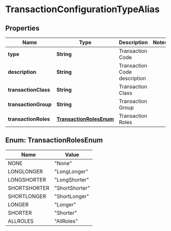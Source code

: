 

# TransactionConfigurationTypeAlias

## Properties

Name | Type | Description | Notes
------------ | ------------- | ------------- | -------------
**type** | **String** | Transaction Code | 
**description** | **String** | Transaction Code description | 
**transactionClass** | **String** | Transaction Class | 
**transactionGroup** | **String** | Transaction Group | 
**transactionRoles** | [**TransactionRolesEnum**](#TransactionRolesEnum) | Transaction Roles | 



## Enum: TransactionRolesEnum

Name | Value
---- | -----
NONE | &quot;None&quot;
LONGLONGER | &quot;LongLonger&quot;
LONGSHORTER | &quot;LongShorter&quot;
SHORTSHORTER | &quot;ShortShorter&quot;
SHORTLONGER | &quot;ShortLonger&quot;
LONGER | &quot;Longer&quot;
SHORTER | &quot;Shorter&quot;
ALLROLES | &quot;AllRoles&quot;




